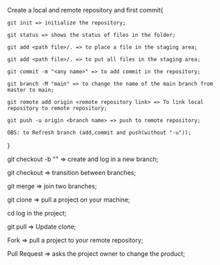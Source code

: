 Create a local and remote repository and first commit{

	git init => initialize the repository;

	git status => shows the status of files in the folder;

	git add <path file>/. => to place a file in the staging area;

	git add <path file>/. => to put all files in the staging area;

	git commit -m "<any name>" => to add commit in the repository;

	git branch -M "main" => to change the name of the main branch from master to main;

	git remote add origin <remote repository link> => To link local repository to remote repository;

	git push -u origin <branch name> => push to remote repository;

	OBS: to Refresh branch (add,commit and push(without "-u"));

}


git checkout -b "<new branch>" => create and log in a new branch;

git checkout <branch existentente> => transition between branches;

git merge <branch merge> => join two branches;

git clone <link to clone> => pull a project on your machine;

cd <name folder> log in the project;

git pull => Update clone;

Fork => pull a project to your remote repository;

Pull Request => asks the project owner to change the product;